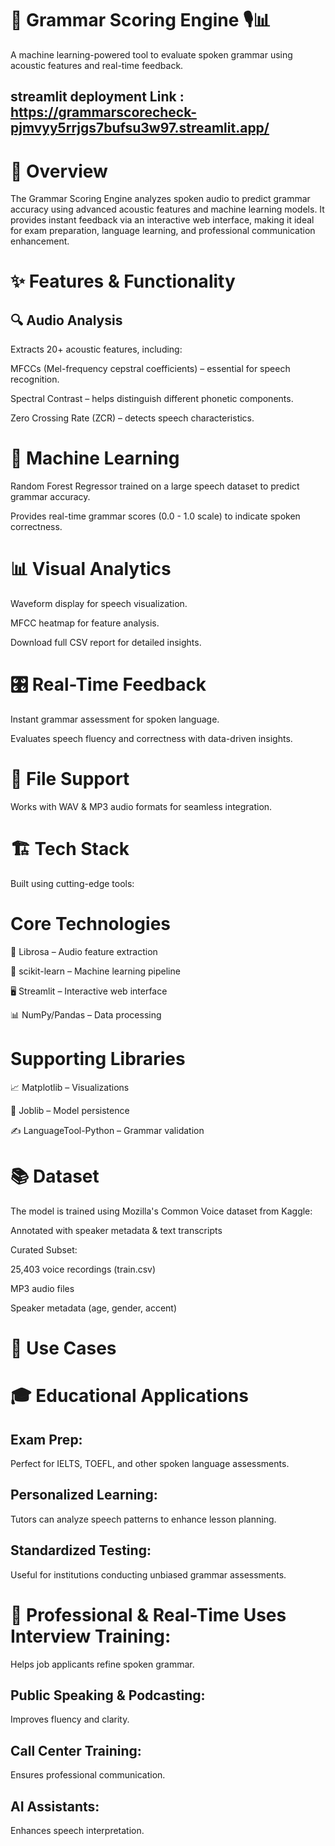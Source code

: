 # 📢 Grammar Scoring Engine 🎙️📊

A machine learning-powered tool to evaluate spoken grammar using acoustic features and real-time feedback.

## streamlit deployment Link : https://grammarscorecheck-pjmvyy5rrjgs7bufsu3w97.streamlit.app/

# 🚀 Overview

The Grammar Scoring Engine analyzes spoken audio to predict grammar accuracy using advanced acoustic features and machine learning models. It provides instant feedback via an interactive web interface, making it ideal for exam preparation, language learning, and professional communication enhancement.

# ✨ Features & Functionality

## 🔍 Audio Analysis

Extracts 20+ acoustic features, including:

MFCCs (Mel-frequency cepstral coefficients) – essential for speech recognition.

Spectral Contrast – helps distinguish different phonetic components.

Zero Crossing Rate (ZCR) – detects speech characteristics.

# 🤖 Machine Learning

Random Forest Regressor trained on a large speech dataset to predict grammar accuracy.

Provides real-time grammar scores (0.0 - 1.0 scale) to indicate spoken correctness.

# 📊 Visual Analytics

Waveform display for speech visualization.

MFCC heatmap for feature analysis.

Download full CSV report for detailed insights.

# 🎛️ Real-Time Feedback

Instant grammar assessment for spoken language.

Evaluates speech fluency and correctness with data-driven insights.

# 📂 File Support

Works with WAV & MP3 audio formats for seamless integration.

# 🏗️ Tech Stack

Built using cutting-edge tools:

# Core Technologies

🎼 Librosa – Audio feature extraction

🤖 scikit-learn – Machine learning pipeline

🖥️ Streamlit – Interactive web interface

📊 NumPy/Pandas – Data processing

# Supporting Libraries

📈 Matplotlib – Visualizations

💾 Joblib – Model persistence

✍️ LanguageTool-Python – Grammar validation

# 📚 Dataset

The model is trained using Mozilla's Common Voice dataset from Kaggle:

Annotated with speaker metadata & text transcripts

Curated Subset:

25,403 voice recordings (train.csv)

MP3 audio files

Speaker metadata (age, gender, accent)

# 🔎 Use Cases

# 🎓 Educational Applications

## Exam Prep:

Perfect for IELTS, TOEFL, and other spoken language assessments.

## Personalized Learning:

Tutors can analyze speech patterns to enhance lesson planning.

## Standardized Testing:

Useful for institutions conducting unbiased grammar assessments.

# 💼 Professional & Real-Time Uses Interview Training:

Helps job applicants refine spoken grammar.

## Public Speaking & Podcasting:

Improves fluency and clarity.

## Call Center Training:

Ensures professional communication.

## AI Assistants:

Enhances speech interpretation.

